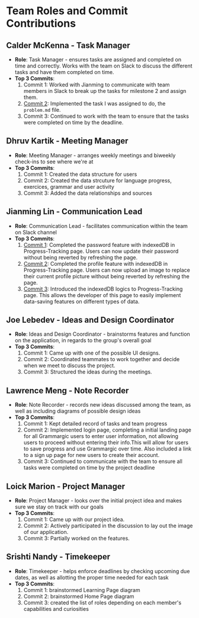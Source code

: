 # Team Roles and Commit Contributions

## Calder McKenna - Task Manager

- **Role**: Task Manager - ensures tasks are assigned and completed on time and correctly. Works with the team on Slack to discuss the different tasks and have them completed on time.
- **Top 3 Commits**:
  1. Commit 1: Worked with Jianming to communicate with team members in Slack to break up the tasks for milestone 2 and assign them.
  2. [Commit 2](https://github.com/JianmingLinUMass/ms02/commit/5cd3f5aa983d1283a9185c5466fde5c5b893c154): Implemented the task I was assigned to do, the `problem.md` file.
  3. Commit 3: Continued to work with the team to ensure that the tasks were completed on time by the deadline.

## Dhruv Kartik - Meeting Manager

- **Role**: Meeting Manager - arranges weekly meetings and biweekly check-ins to see where we're at
- **Top 3 Commits**:
  1. Commit 1: Created the data structure for users
  2. Commit 2: Created the data strcuture for language progress, exercices, grammar and user activity
  3. Commit 3: Added the data relationships and sources

## Jianming Lin - Communication Lead

- **Role**: Communication Lead - facilitates communication within the team on Slack channel
- **Top 3 Commits**:
  1. [Commit 1](https://github.com/JianmingLinUMass/ms02/tree/c17257dfb2d19639ffc52e7152a27ee6c967f13e): Completed the password feature with indexedDB in Progress-Tracking page. Users can now update their password without being reverted by refreshing the page.
  2. [Commit 2](https://github.com/JianmingLinUMass/ms02/tree/20f4a7cb44bc44ffeb365c9bbc87132d9b452372): Completed the profile feature with indexedDB in Progress-Tracking page. Users can now upload an image to replace their current profile picture without being reverted by refreshing the page.
  3. [Commit 3](https://github.com/JianmingLinUMass/ms02/commit/b6b97c06fda693778bfa98cd0579b48c64893f1e): Introduced the indexedDB logics to Progress-Tracking page. This allows the developer of this page to easily implement data-saving features on different types of data.

## Joe Lebedev - Ideas and Design Coordinator

- **Role**: Ideas and Design Coordinator - brainstorms features and function on the application, in regards to the group's overall goal
- **Top 3 Commits**:
  1. Commit 1: Came up with one of the possible UI designs.
  2. Commit 2: Coordinated teammates to work together and decide when we meet to discuss the project.
  3. Commit 3: Structured the ideas during the meetings.

## Lawrence Meng - Note Recorder

- **Role**: Note Recorder - records new ideas discussed among the team, as well as including diagrams of possible design ideas
- **Top 3 Commits**:
  1. Commit 1: Kept detailed record of tasks and team progress
  2. Commit 2: Implemented login page, completing a initial landing page for all Grammargic users to enter user information, not allowing users to proceed without entering their info.This will allow for users to save progress and use Grammargic over time. Also included a link to a sign up page for new users to create their account. 
  3. Commit 3: Continued to communicate with the team to ensure all tasks were completed on time by the project deadline

## Loick Marion - Project Manager

- **Role**: Project Manager - looks over the initial project idea and makes sure we stay on track with our goals
- **Top 3 Commits**:
  1. Commit 1: Came up with our project idea.
  2. Commit 2: Actively participated in the discussion to lay out the image of our application.
  3. Commit 3: Partially worked on the features.

## Srishti Nandy - Timekeeper

- **Role**: Timekeeper - helps enforce deadlines by checking upcoming due dates, as well as allotting the proper time needed for each task
- **Top 3 Commits**:
  1. Commit 1: brainstormed Learning Page diagram
  2. Commit 2: brainstormed Home Page diagram
  3. Commit 3: created the list of roles depending on each member's capabilities and curiosities
